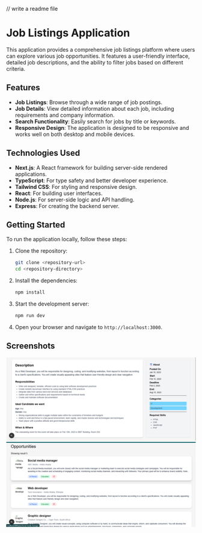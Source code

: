 // write a readme file

# Job Listings Application
This application provides a comprehensive job listings platform where users can explore various job opportunities. It features a user-friendly interface, detailed job descriptions, and the ability to filter jobs based on different criteria.
## Features
- **Job Listings**: Browse through a wide range of job postings.
- **Job Details**: View detailed information about each job, including requirements and company information.
- **Search Functionality**: Easily search for jobs by title or keywords.
- **Responsive Design**: The application is designed to be responsive and works well on both desktop and mobile devices.

## Technologies Used
- **Next.js**: A React framework for building server-side rendered applications.
- **TypeScript**: For type safety and better developer experience.
- **Tailwind CSS**: For styling and responsive design.
- **React**: For building user interfaces.
- **Node.js**: For server-side logic and API handling.
- **Express**: For creating the backend server.

## Getting Started
To run the application locally, follow these steps:
1. Clone the repository:

    ```bash
    git clone <repository-url>
    cd <repository-directory>
    ```
2. Install the dependencies:

    ```bash
    npm install

    ```
3. Start the development server:
    ```bash
    npm run dev

    ```
4. Open your browser and navigate to `http://localhost:3000`.
## Screenshots
![alt text](<public/screenshots/Screenshot 2025-07-31 170131.png>)
![alt text](<public/screenshots/Screenshot 2025-07-31 170148.png>)

